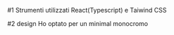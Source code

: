 #1 Strumenti utilizzati
React(Typescript) e Taiwind CSS

#2 design
Ho optato per un minimal monocromo
